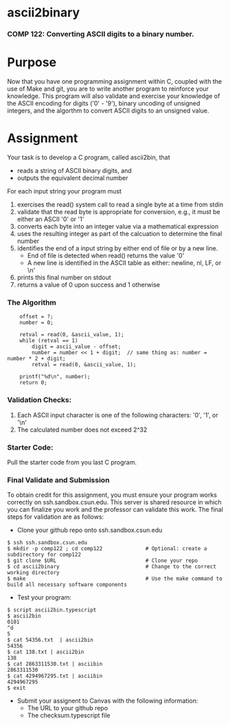 # ascii2binary

### COMP 122: Converting ASCII digits to a binary number.


# Purpose
Now that you have one programming assignment within C, coupled with the use of Make and git, you are to write another program to reinforce your knowledge.  This program will also validate and exercise your knowledge of the ASCII encoding for digits ('0' - '9'), binary uncoding of unsigned integers, and the algorthm to convert ASCII digits to an unsigned value.

# Assignment
Your task is to develop a C program, called ascii2bin, that
  * reads a string of ASCII binary digits, and 
  * outputs the equivalent decimal number 

For each input string your program must
  1. exercises the read() system call to read a single byte at a time from stdin
  1. validate that the read byte is appropriate for conversion, e.g., it must be either an ASCII '0' or '1'
  1. converts each byte into an integer value via a mathematical expression
  1. uses the resulting integer as part of the calcuation to determine the final number
  1. identifies the end of a input string by either end of file or by a new line.
      *  End of file is detected when read() returns the value '0'
      *  A new line is identified in the ASCII table as either: newline, nl, LF, or \n'
  3. prints this final number on stdout
  4. returns a value of 0 upon success and 1 otherwise


### The Algorithm
```
    offset = ?;
    number = 0;
    
    retval = read(0, &ascii_value, 1);
    while (retval == 1)
        digit = ascii_value - offset;
        number = number << 1 + digit;  // same thing as: number = number * 2 + digit; 
        retval = read(0, &ascii_value, 1);
        
    printf("%d\n", number);
    return 0;
```

### Validation Checks:
1. Each ASCII input character is one of the following characters: '0', '1', or '\n'
1. The calculated number does not exceed 2^32

### Starter Code:
Pull the starter code from you last C program.

### Final Validate and Submission
To obtain credit for this assignment, you must ensure your program works correctly on ssh.sandbox.csun.edu.  This server is shared resource in which you can finalize you work and the professor can validate this work.  The final steps for validation are as follows:

* Clone your github repo onto ssh.sandbox.csun.edu
```
$ ssh ssh.sandbox.csun.edu
$ mkdir -p comp122 ; cd comp122              # Optional: create a subdirectory for comp122
$ git clone $URL                             # Clone your repo
$ cd ascii2binary                            # Change to the correct working directory
$ make                                       # Use the make command to build all necessary software components 
```

* Test your program:
```
$ script ascii2bin.typescript 
$ ascii2bin
0101
^d
5
$ cat 54356.txt  | ascii2bin
54356
$ cat 138.txt | ascii2bin
138
$ cat 2863311530.txt | asciibin
2863311530
$ cat 4294967295.txt | asciibin
4294967295
$ exit
```

* Submit your assignent to Canvas with the following information:
  * The URL to your github repo
  * The checksum.typescript file


